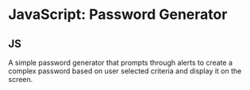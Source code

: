 # JavaScript: Password Generator

## JS
A simple password generator that prompts through alerts to create a complex password based on user selected criteria and display it on the screen.
